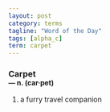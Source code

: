 ```yaml
---
layout: post
category: terms
tagline: "Word of the Day"
tags: [alpha_c]
term: carpet
---
```


<h3>Carpet<br/> <small>&mdash; n. (car<span>&middot;</span>pet)</small></h3>
<p><ol><li>a furry travel companion</li>
</ol></p>
